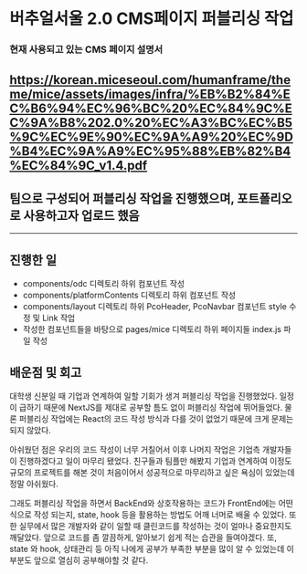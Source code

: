 # 버추얼서울 2.0 CMS페이지 퍼블리싱 작업

### 현재 사용되고 있는 CMS 페이지 설명서
https://korean.miceseoul.com/humanframe/theme/mice/assets/images/infra/%EB%B2%84%EC%B6%94%EC%96%BC%20%EC%84%9C%EC%9A%B8%202.0%20%EC%A3%BC%EC%B5%9C%EC%9E%90%EC%9A%A9%20%EC%9D%B4%EC%9A%A9%EC%95%88%EB%82%B4%EC%84%9C_v1.4.pdf
---

## 팀으로 구성되어 퍼블리싱 작업을 진행했으며, 포트폴리오로 사용하고자 업로드 했음

---

## 진행한 일

- components/odc 디렉토리 하위 컴포넌트 작성
- components/platformContents 디렉토리 하위 컴포넌트 작성
- components/layout 디렉토리 하위 PcoHeader, PcoNavbar 컴포넌트 style 수정 및 Link 작업
- 작성한 컴포넌트들을 바탕으로 pages/mice 디렉토리 하위 페이지들 index.js 파일 작성

## 배운점 및 회고

대학생 신분일 때 기업과 연계하여 일할 기회가 생겨 퍼블리싱 작업을 진행했었다. 일정이 급하기 때문에 NextJS를 제대로 공부할 틈도 없이 퍼블리싱 작업에 뛰어들었다. 물론 퍼블리싱 작업에는 React의 코드 작성 방식과 다를 것이 없었기 때문에 크게 문제는 되지 않았다. 

아쉬웠던 점은 우리의 코드 작성이 너무 거칠어서 이후 나머지 작업은 기업측 개발자들이 진행하겠다고 일이 마무리 됐었다. 친구들과 팀플만 해봤지 기업과 연계하여 이정도 규모의 프로젝트를 해본 것이 처음이어서 성공적으로 마무리하고 싶은 욕심이 있었는데 정말 아쉬웠다. 

그래도 퍼블리싱 작업을 하면서 BackEnd와 상호작용하는 코드가 FrontEnd에는 어떤식으로 작성 되는지, state, hook 등을 활용하는 방법도 어깨 너머로 배울 수 있었다. 또한 실무에서 많은 개발자와 같이 일할 때 클린코드를 작성하는 것이 얼마나 중요한지도 깨달았다. 앞으로 코드를 좀 깔끔하게, 알아보기 쉽게 적는 습관을 들여야겠다. 또, state 와 hook, 상태관리 등 아직 나에게 공부가 부족한 부분을 많이 알 수 있었는데 이 부분도 앞으로 열심히 공부해야할 것 같다.
